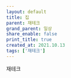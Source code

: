 ```yaml
---
layout: default
title: 집
parent: 재테크
grand_parent: 일상
share_enable: false
print_title: true
created_at: 2021.10.13
tags: ['재테크']
---
```


재테크
